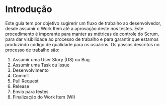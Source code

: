 # Introdução
Este guia tem por objetivo sugirerir um fluxo de trabalho ao desenvolvedor, desde assumir o Work Item até a aprovação deste nos testes. 
Este procedimento é imporante para manter as métricas de controle do Scrum, para dar visibilidade ao processo de trabalho e para garantir que estamos produzindo código de qualidade para os usuários.
Os passos descritos no processo de trabalho são:
1. Assumir uma User Story (US) ou Bug
2. Assumir uma Task ou Issue
3. Desenvolvimento
4. Commit
5. Pull Request
6. Release
7. Envio para testes
8. Finalização do Work Item (WI)
